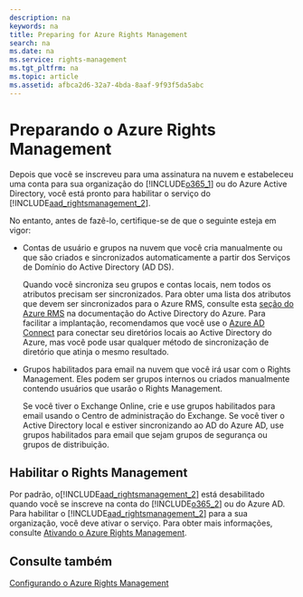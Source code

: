 ```yaml
---
description: na
keywords: na
title: Preparing for Azure Rights Management
search: na
ms.date: na
ms.service: rights-management
ms.tgt_pltfrm: na
ms.topic: article
ms.assetid: afbca2d6-32a7-4bda-8aaf-9f93f5da5abc
---
```

# Preparando o Azure Rights Management
Depois que você se inscreveu para uma assinatura na nuvem e estabeleceu uma conta para sua organização do [!INCLUDE[o365_1](../Token/o365_1_md.md)] ou do Azure Active Directory, você está pronto para habilitar o serviço do [!INCLUDE[aad_rightsmanagement_2](../Token/aad_rightsmanagement_2_md.md)].

No entanto, antes de fazê-lo, certifique-se de que o seguinte esteja em vigor:

-   Contas de usuário e grupos na nuvem que você cria manualmente ou que são criados e sincronizados automaticamente a partir dos Serviços de Domínio do Active Directory (AD DS).

    Quando você sincroniza seu grupos e contas locais, nem todos os atributos precisam ser sincronizados. Para obter uma lista dos atributos que devem ser sincronizados para o Azure RMS, consulte esta [seção do Azure RMS](https://azure.microsoft.com/documentation/articles/active-directory-aadconnectsync-attributes-synchronized/) na documentação do Active Directory do Azure. Para facilitar a implantação, recomendamos que você use o [Azure AD Connect](http://azure.microsoft.com/documentation/articles/active-directory-aadconnect/) para conectar seu diretórios locais ao Active Directory do Azure, mas você pode usar qualquer método de sincronização de diretório que atinja o mesmo resultado.

-   Grupos habilitados para email na nuvem que você irá usar com o Rights Management. Eles podem ser grupos internos ou criados manualmente contendo usuários que usarão o Rights Management.

    Se você tiver o Exchange Online, crie e use grupos habilitados para email usando o Centro de administração do Exchange. Se você tiver o Active Directory local e estiver sincronizando ao AD do Azure AD, use grupos habilitados para email que sejam grupos de segurança ou grupos de distribuição.

## Habilitar o Rights Management
Por padrão, o[!INCLUDE[aad_rightsmanagement_2](../Token/aad_rightsmanagement_2_md.md)] está desabilitado quando você se inscreve na conta do [!INCLUDE[o365_2](../Token/o365_2_md.md)] ou do Azure AD. Para habilitar o [!INCLUDE[aad_rightsmanagement_2](../Token/aad_rightsmanagement_2_md.md)] para a sua organização, você deve ativar o serviço. Para obter mais informações, consulte [Ativando o Azure Rights Management](../Topic/Activating_Azure_Rights_Management.md).

## Consulte também
[Configurando o Azure Rights Management](../Topic/Configuring_Azure_Rights_Management.md)

